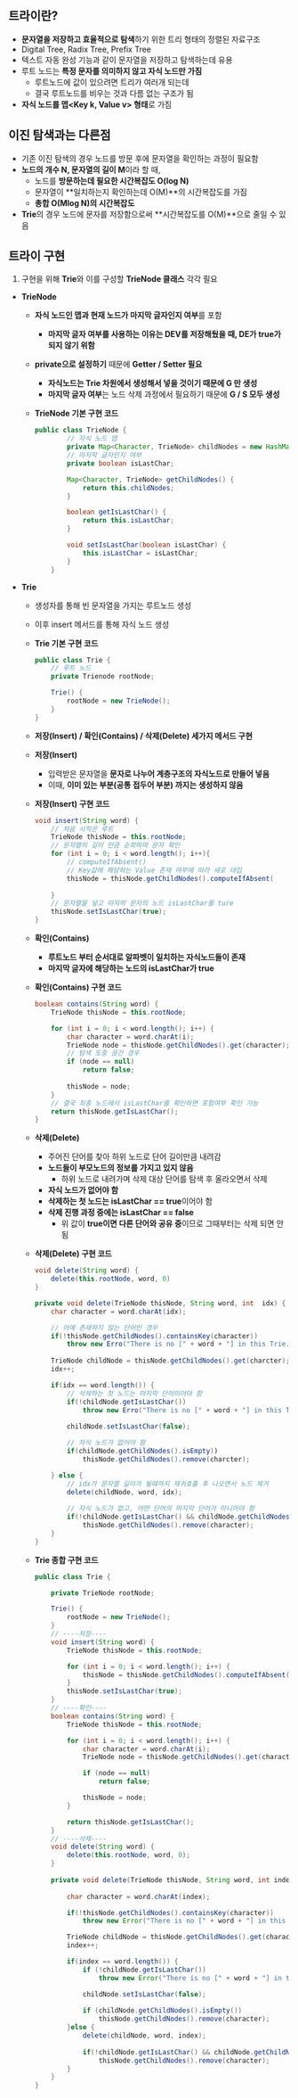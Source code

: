 ## 트라이란?

- **문자열을 저장하고 효율적으로 탐색**하기 위한 트리 형태의 정렬된 자료구조
- Digital Tree, Radix Tree, Prefix Tree
- 텍스트 자동 완성 기능과 같이 문자열을 저장하고 탐색하는데 유용
- 루트 노드는 **특정 문자를 의미하지 않고 자식 노드만 가짐**
    - 루트노드에 값이 있으려면 트리가 여러개 되는데
    - 결국 루트노드를 비우는 것과 다름 없는 구조가 됨
- **자식 노드를 맵<Key k, Value v> 형태**로 가짐

## 이진 탐색과는 다른점

- 기존 이진 탐색의 경우 노드를 방문 후에 문자열을 확인하는 과정이 필요함
- **노드의 개수 N, 문자열의 길이 M**이라 할 때,
    - 노드를 **방문하는데 필요한 시간복잡도 O(log N)**
    - 문자열이 **일치하는지 확인하는데 O(M)**의 시간복잡도를 가짐
    - **총합 O(Mlog N)의 시간복잡도**
- **Trie**의 경우 노드에 문자를 저장함으로써 **시간복잡도를 O(M)**으로 줄일 수 있음

## 트라이 구현

1. 구현을 위해 **Trie**와 이를 구성할 **TrieNode 클래스** 각각 필요
- **TrieNode**
    - **자식 노드인 맵과 현재 노드가 마지막 글자인지 여부**를 포함
        - **마지막 글자 여부를 사용하는 이유는 DEV를 저장해뒀을 때, DE가 true가 되지 않기 위함**
    - **private으로 설정하기** 때문에 **Getter / Setter 필요**
        - **자식노드는 Trie 차원에서 생성해서 넣을 것이기 때문에 G 만 생성**
        - **마지막 글자 여부**는 노드 삭제 과정에서 필요하기 때문에 **G / S 모두 생성**
    - **TrieNode 기본 구현 코드**
        
        ```java
        public class TrieNode {
        		// 자식 노드 맵
        		private Map<Character, TrieNode> childNodes = new HashMap<>();
        		// 마지막 글자인지 여부
        		private boolean isLastChar;
        
        		Map<Character, TrieNode> getChildNodes() {
        			return this.childNodes;
        		}
        
        		boolean getIsLastChar() {
        			return this.isLastChar;
        		}
        
        		void setIsLastChar(boolean isLastChar) {
        			this.isLastChar = isLastChar;
        		}
        	}
        ```
        
- **Trie**
    - 생성자를 통해 빈 문자열을 가지는 루트노드 생성
    - 이후 insert 메서드를 통해 자식 노드 생성
    - **Trie 기본 구현 코드**
        
        ```java
        public class Trie {
        	// 루트 노드
        	private Trienode rootNode;
        
        	Trie() {
        		rootNode = new TrieNode();
        	}
        }
        ```
        
    - **저장(Insert) / 확인(Contains) / 삭제(Delete) 세가지 메서드 구현**
    - **저장(Insert)**
        - 입력받은 문자열을 **문자로 나누어 계층구조의 자식노드로 만들어 넣음**
        - 이때, **이미 있는 부분(공통 접두어 부분) 까지는 생성하지 않음**
    - **저장(Insert) 구현 코드**
        
        ```java
        void insert(String word) {
        	// 처음 시작은 루트
        	TrieNode thisNode = this.rootNode;
        	// 문자열의 길이 만큼 순회하며 문자 확인
        	for (int i = 0; i < word.length(); i++){
        		// computeIfAbsent()
        		// Key값에 해당하는 Value 존재 여부에 따라 새로 대입
        		thisNode = thisNode.getChildNodes().computeIfAbsent(
        																				word.charAt(i), c -> new TrieNode());
        	}
        	// 문자열을 넣고 마지막 문자의 노드 isLastChar를 ture
        	thisNode.setIsLastChar(true);
        }
        ```
        
    - **확인(Contains)**
        - **루트노드 부터 순서대로 알파벳이 일치하는 자식노드들이 존재**
        - **마지막 글자에 해당하는 노드의 isLastChar가 true**
    - **확인(Contains) 구현 코드**
        
        ```java
        boolean contains(String word) {
        	TrieNode thisNode = this.rootNode;
        
        	for (int i = 0; i < word.length(); i++) {
        		char character = word.charAt(i);
        		TrieNode node = thisNode.getChildNodes().get(character);
        		// 탐색 도중 끊긴 경우
        		if (node == null)
        			return false;
        		
        		thisNode = node;
        	}
        	// 결국 최종 노드에서 isLastChar를 확인하면 포함여부 확인 가능
        	return thisNode.getIsLastChar();
        }
        ```
        
    - **삭제(Delete)**
        - 주어진 단어를 찾아 하위 노드로 단어 길이만큼 내려감
        - **노드들이 부모노드의 정보를 가지고 있지 않음**
            - 하위 노드로 내려가며 삭제 대상 단어를 탐색 후 올라오면서 삭제
        - **자식 노드가 없어야 함**
        - **삭제하는 첫 노드는 isLastChar == true**이어야 함
        - **삭제 진행 과정 중에는 isLastChar == false**
            - 위 값이 **true이면 다른 단어와 공유 중**이므로 그때부터는 삭제 되면 안됨
    - **삭제(Delete) 구현 코드**
        
        ```java
        void delete(String word) {
        	delete(this.rootNode, word, 0)
        }
        
        private void delete(TrieNode thisNode, String word, int  idx) {
        	char character = word.charAt(idx);
        
        	// 아예 존재하지 않는 단어인 경우
        	if(!thisNode.getChildNodes().containsKey(character))
        		throw new Erro("There is no [" + word + "] in this Trie.");
        	
        	TrieNode childNode = thisNode.getChildNodes().get(charcter);
        	idx++;
        
        	if(idx == word.length()) {
        		// 삭제하는 첫 노드는 마지막 단어이어야 함
        		if(!childNode.getIsLastChar())
        			throw new Erro("There is no [" + word + "] in this Trie.");
        	
        		childNode.setIsLastChar(false);
        
        		// 자식 노드가 없어야 함
        		if(childNode.getChildNodes().isEmpty))
        			thisNode.getChildNodes().remove(charcter);
        
        	} else {
        		// idx가 문자열 길이가 될때까지 재귀호출 후 나오면서 노드 제거
        		delete(childNode, word, idx);
        		
        		// 자식 노드가 없고, 어떤 단어의 마지막 단어가 아니어야 함
        		if(!childNode.getIsLastChar() && childNode.getChildNodes().isEmpty())
        			thisNode.getChildNodes().remove(character);
        	}
        }
        ```
        
    - **Trie 종합 구현 코드**
        
        ```java
        public class Trie {
        
        	private TrieNode rootNode;
        
        	Trie() {
        		rootNode = new TrieNode();
        	}
        	// ----저장----
        	void insert(String word) {
        		TrieNode thisNode = this.rootNode;
        
        		for (int i = 0; i < word.length(); i++) {
        			thisNode = thisNode.getChildNodes().computeIfAbsent(word.charAt(i), c -> new TrieNode());
        		}	
        		thisNode.setIsLastChar(true);
        	}
        	// ----확인----
        	boolean contains(String word) {
        		TrieNode thisNode = this.rootNode;
        
        		for (int i = 0; i < word.length(); i++) {
        			char character = word.charAt(i);
        			TrieNode node = thisNode.getChildNodes().get(character);
        
        			if (node == null)
        				return false;
        
        			thisNode = node;
        		}
        
        		return thisNode.getIsLastChar();
        	}
        	// ----삭제----
        	void delete(String word) {
        		delete(this.rootNode, word, 0);
        	}
        	
        	private void delete(TrieNode thisNode, String word, int index) {
        		
        		char character = word.charAt(index);
        
        		if(!thisNode.getChildNodes().containsKey(character))
        			throw new Error("There is no [" + word + "] in this Trie.");
        
        		TrieNode childNode = thisNode.getChildNodes().get(character);
        		index++;
        
        		if(index == word.length()) {
        			if (!childNode.getIsLastChar()) 
        				throw new Error("There is no [" + word + "] in this Trie.");
        
        			childNode.setIsLastChar(false);
         
        			if (childNode.getChildNodes().isEmpty())
        				thisNode.getChildNodes().remove(character);
        		}else {
        			delete(childNode, word, index);
        			
        			if(!childNode.getIsLastChar() && childNode.getChildNodes().isEmpty())
        				thisNode.getChildNodes().remove(character);
        		}
        	}
        }
        ```
